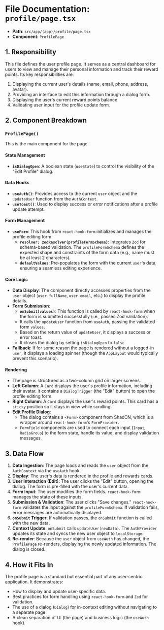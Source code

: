 
# File Documentation: `profile/page.tsx`

-   **Path**: `src/app/(app)/profile/page.tsx`
-   **Component**: `ProfilePage`

## 1. Responsibility

This file defines the user profile page. It serves as a central dashboard for users to view and manage their personal information and track their reward points. Its key responsibilities are:
1.  Displaying the current user's details (name, email, phone, address, avatar).
2.  Providing an interface to edit this information through a dialog form.
3.  Displaying the user's current reward points balance.
4.  Validating user input for the profile update form.

## 2. Component Breakdown

### `ProfilePage()`

This is the main component for the page.

#### State Management
-   **`isDialogOpen`**: A boolean state (`useState`) to control the visibility of the "Edit Profile" dialog.

#### Data Hooks
-   **`useAuth()`**: Provides access to the current `user` object and the `updateUser` function from the `AuthContext`.
-   **`useToast()`**: Used to display success or error notifications after a profile update attempt.

#### Form Management
-   **`useForm`**: This hook from `react-hook-form` initializes and manages the profile editing form.
    -   **`resolver: zodResolver(profileFormSchema)`**: Integrates `Zod` for schema-based validation. The `profileFormSchema` defines the expected shape and constraints of the form data (e.g., name must be at least 2 characters).
    -   **`defaultValues`**: Pre-populates the form with the current `user`'s data, ensuring a seamless editing experience.

#### Core Logic

-   **Data Display**: The component directly accesses properties from the `user` object (`user.fullName`, `user.email`, etc.) to display the profile details.
-   **Form Submission**:
    -   **`onSubmit(values)`**: This function is called by `react-hook-form` when the form is submitted successfully (i.e., passes Zod validation).
    -   It calls the `updateUser` function from `useAuth`, passing the validated form `values`.
    -   Based on the return value of `updateUser`, it displays a success or error toast.
    -   It closes the dialog by setting `isDialogOpen` to `false`.
-   **Fallback**: If for some reason the page is rendered without a logged-in `user`, it displays a loading spinner (though the `AppLayout` would typically prevent this scenario).

#### Rendering

-   The page is structured as a two-column grid on larger screens.
-   **Left Column**: A `Card` displays the user's profile information, including their avatar. It contains a `DialogTrigger` (the "Edit" button) to open the profile editing form.
-   **Right Column**: A `Card` displays the user's reward points. This card has a `sticky` position so it stays in view while scrolling.
-   **Edit Profile Dialog**:
    -   The dialog contains a `<Form>` component from ShadCN, which is a wrapper around `react-hook-form`'s `FormProvider`.
    -   `FormField` components are used to connect each input (`Input`, `RadioGroup`) to the form state, handle its value, and display validation messages.

## 3. Data Flow

1.  **Data Ingestion**: The page loads and reads the `user` object from the `AuthContext` via the `useAuth` hook.
2.  **Display**: The user's data is rendered in the profile and rewards cards.
3.  **User Interaction (Edit)**: The user clicks the "Edit" button, opening the dialog. The form is pre-filled with the user's current data.
4.  **Form Input**: The user modifies the form fields. `react-hook-form` manages the state of these inputs.
5.  **Submission & Validation**: The user clicks "Save changes." `react-hook-form` validates the input against the `profileFormSchema`. If validation fails, error messages are automatically displayed.
6.  **`onSubmit` Trigger**: If validation passes, the `onSubmit` function is called with the new data.
7.  **Context Update**: `onSubmit` calls `updateUser(newData)`. The `AuthProvider` updates its state and syncs the new user object to `localStorage`.
8.  **Re-render**: Because the `user` object from `useAuth` has changed, the `ProfilePage` re-renders, displaying the newly updated information. The dialog is closed.

## 4. How it Fits In

The profile page is a standard but essential part of any user-centric application. It demonstrates:
-   How to display and update user-specific data.
-   Best practices for form handling using `react-hook-form` and `Zod` for validation.
-   The use of a dialog (`Dialog`) for in-context editing without navigating to a separate page.
-   A clean separation of UI (the page) and business logic (the `useAuth` hook).
